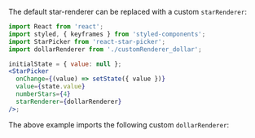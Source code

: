 The default star-renderer can be replaced with a custom `starRenderer`:

```jsx
import React from 'react';
import styled, { keyframes } from 'styled-components';
import StarPicker from 'react-star-picker';
import dollarRenderer from './customRenderer_dollar';

initialState = { value: null };
<StarPicker
  onChange={(value) => setState({ value })}
  value={state.value}
  numberStars={4}
  starRenderer={dollarRenderer}
/>;
```

The above example imports the following custom `dollarRenderer`:

```js { "file": "../customRenderer_dollar.jsx", "static": "true" }
```
